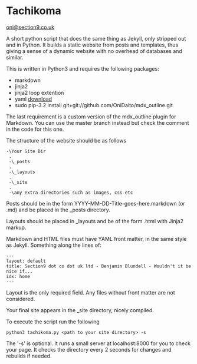 Tachikoma
=========

oni@section9.co.uk

A short python script that does the same thing as Jekyll, only stripped out and in Python. It builds a static website from posts and templates, thus giving a sense of a dynamic website with no overhead of databases and similar.

This is written in Python3 and requires the following packages:

* markdown
* jinja2
* jinja2 loop extention
* yaml [download](http://pyyaml.org/wiki/PyYAML "PyYAML download page")
* sudo pip-3.2 install git+git://github.com/OniDaito/mdx_outline.git

The last requirement is a custom version of the mdx_outline plugin for Markdown. You can use the master branch instead but check the comment in the code for this one.

The structure of the website should be as follows


    -\Your Site Dir
     .
     -\_posts
     .
     -\_layouts
     .
     -\_site
     .
     -\any extra directories such as images, css etc


Posts should be in the form YYYY-MM-DD-Title-goes-here.markdown (or .md) and be placed in the _posts directory.

Layouts should be placed in _layouts and be of the form .html with Jinja2 markup.

Markdown and HTML files must have YAML front matter, in the same style as Jekyll. Something along the lines of:

    ---
    layout: default
    title: Section9 dot co dot uk ltd - Benjamin Blundell - Wouldn't it be nice if...
    idx: home
    ---

Layout is the only required field. Any files without front matter are not considered.

Your final site appears in the _site directory, nicely compiled.

To execute the script run the following

    python3 tachikoma.py <path to your site directory> -s 


The '-s' is optional. It runs a small server at localhost:8000 for you to check your page. It checks the directory every 2 seconds for changes and rebuilds if needed.

